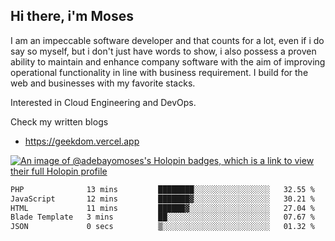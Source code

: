 ## Hi there, i'm Moses

I am an impeccable software developer and that counts for a lot, even if i do say so myself, but i don't just have words to show, i also possess a proven ability to maintain and enhance company software with the aim of improving operational functionality in line with business requirement. I build for the web and businesses with my favorite stacks.

Interested in Cloud Engineering and DevOps.

Check my written blogs
- https://geekdom.vercel.app

[![An image of @adebayomoses's Holopin badges, which is a link to view their full Holopin profile](https://holopin.me/adebayomoses)](https://holopin.io/@adebayomoses)

<!--START_SECTION:waka-->

```txt
PHP              13 mins         ████████░░░░░░░░░░░░░░░░░   32.55 %
JavaScript       12 mins         ███████▓░░░░░░░░░░░░░░░░░   30.21 %
HTML             11 mins         ██████▓░░░░░░░░░░░░░░░░░░   27.04 %
Blade Template   3 mins          ██░░░░░░░░░░░░░░░░░░░░░░░   07.67 %
JSON             0 secs          ▒░░░░░░░░░░░░░░░░░░░░░░░░   01.32 %
```

<!--END_SECTION:waka-->
